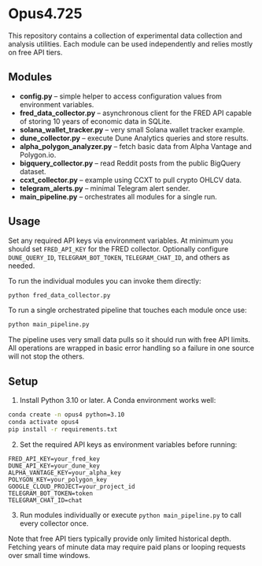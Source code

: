 # Opus4.725

This repository contains a collection of experimental data collection
and analysis utilities.  Each module can be used independently and
relies mostly on free API tiers.

## Modules

- **config.py** – simple helper to access configuration values from environment variables.
- **fred_data_collector.py** – asynchronous client for the FRED API capable of storing 10 years of economic data in SQLite.
- **solana_wallet_tracker.py** – very small Solana wallet tracker example.
- **dune_collector.py** – execute Dune Analytics queries and store results.
- **alpha_polygon_analyzer.py** – fetch basic data from Alpha Vantage and Polygon.io.
- **bigquery_collector.py** – read Reddit posts from the public BigQuery dataset.
- **ccxt_collector.py** – example using CCXT to pull crypto OHLCV data.
- **telegram_alerts.py** – minimal Telegram alert sender.
- **main_pipeline.py** – orchestrates all modules for a single run.

## Usage

Set any required API keys via environment variables. At minimum you should
set `FRED_API_KEY` for the FRED collector. Optionally configure
`DUNE_QUERY_ID`, `TELEGRAM_BOT_TOKEN`, `TELEGRAM_CHAT_ID`, and others
as needed.

To run the individual modules you can invoke them directly:

```bash
python fred_data_collector.py
```

To run a single orchestrated pipeline that touches each module once use:

```bash
python main_pipeline.py
```

The pipeline uses very small data pulls so it should run with free API
limits. All operations are wrapped in basic error handling so a failure
in one source will not stop the others.

## Setup

1. Install Python 3.10 or later. A Conda environment works well:

```bash
conda create -n opus4 python=3.10
conda activate opus4
pip install -r requirements.txt
```

2. Set the required API keys as environment variables before running:

```
FRED_API_KEY=your_fred_key
DUNE_API_KEY=your_dune_key
ALPHA_VANTAGE_KEY=your_alpha_key
POLYGON_KEY=your_polygon_key
GOOGLE_CLOUD_PROJECT=your_project_id
TELEGRAM_BOT_TOKEN=token
TELEGRAM_CHAT_ID=chat
```

3. Run modules individually or execute `python main_pipeline.py` to call
every collector once.

Note that free API tiers typically provide only limited historical depth.
Fetching years of minute data may require paid plans or looping requests
over small time windows.
